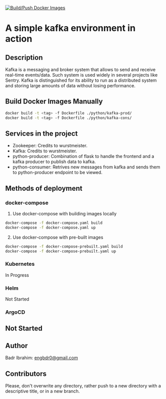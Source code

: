 [![Build/Push Docker Images](https://github.com/Badrmoh/kafka-prod-cons-demo/actions/workflows/docker.yml/badge.svg)](https://github.com/Badrmoh/kafka-prod-cons-demo/actions/workflows/docker.yml)

# A simple kafka environment in action

## Description
Kafka is a messaging and broker system that allows to send and receive real-time events/data. Such system is used widely in several projects like Sentry. Kafka is distinguished for its ability to run as a distributed system and storing large amounts of data without losing performance.

## Build Docker Images Manually
```bash
docker build -t <tag> -f Dockerfile ./python/kafka-prod/
docker build -t <tag> -f Dockerfile ./python/kafka-cons/
```

## Services in the project
- Zookeeper: Credits to wurstmeister.
- Kafka: Credits to wurstmeister.
- python-producer: Combination of flask to handle the frontend and a kafka producer to publish data to kafka.
- python-consumer: Retrives new messages from kafka and sends them to python-producer endpoint to be viewed.

## Methods of deployment
### docker-compose
1. Use docker-compose with building images locally
```bash
docker-compose -f docker-compose.yaml build
docker-compose -f docker-compose.yaml up
```
2. Use docker-compose with pre-built images
```bash
docker-compose -f docker-compose-prebuilt.yaml build
docker-compose -f docker-compose-prebuilt.yaml up
```
### Kubernetes
In Progress
### Helm
Not Started
### ArgoCD
Not Started
---
## Author
Badr Ibrahim: engbdr0@gmail.com
## Contributors
Please, don't overwrite any directory, rather push to a new directory with a descriptive title, or in a new branch.

